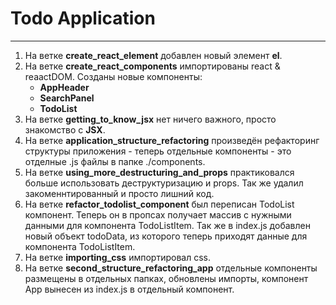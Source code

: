# Todo Application
-----
1. На ветке **create_react_element** добавлен новый элемент **el**.
2. На ветке **create_react_components** импортированы react & reaactDOM. Cозданы новые компоненты:
    + **AppHeader**
    + **SearchPanel**
    + **TodoList**
3. На ветке **getting_to_know_jsx** нет ничего важного, просто знакомство с **JSX**.
4. На ветке **application_structure_refactoring** произведён рефакторинг структуры приложения - теперь отдельные компоненты - это отделные .js файлы в папке ./components.
5. На ветке **using_more_destructuring_and_props** практиковался больше использовать деструктуризацию и props. Так же удалил закоменнтированный и просто лишний код.
6. На ветке **refactor_todolist_component** был переписан TodoList компонент. Теперь он в пропсах получает массив с нужными данными для компонента TodoListItem. Так же в index.js добавлен новый объект todoData, из которого теперь приходят данные для компонента TodoListItem.
7. На ветке **importing_css** импортировал css.
8. На ветке **second_structure_refactoring_app** отдельные компоненты размещены в отдельных папках, обновлены импорты, компонент App вынесен из index.js в отдельный компонент.